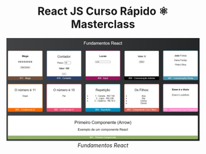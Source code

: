 <h1 align="center">React JS Curso Rápido ⚛️ Masterclass</h1>

<p align="center">
  <a href="https://fundamentos-react-cod3r.herokuapp.com/" target="_blank">
    <img 
         src="https://raw.githubusercontent.com/lucasrmagalhaes/fundamentos-react/main/src/assets/img/Capa.jpg" 
         alt="Fundamentos React" 
    />
  </a>
  <br />
  <i>Fundamentos React</i>
</p>

